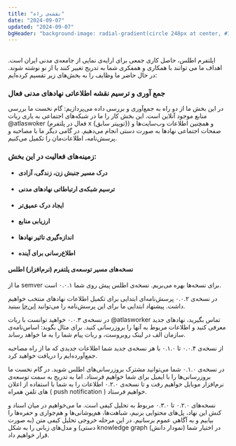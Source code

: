 ```yaml
---
title: "نقشه‌ی راه"
date: "2024-09-07"
updated: "2024-09-07"
bgHeader: "background-image: radial-gradient(circle 248px at center, #16d9e3 0%, #30c7ec 47%, #46aef7 100%)"
---
```

##

اپلتفرم اطلس، حاصل کاری جمعی برای ارایه‌ی نمایی از جامعه‌ی مدنی ایران است. اهداف ما می توانند با همکاری و همفکری شما به تدریج تغییر کنند یا از نو نوشته شوند. در حال حاضر ما وظایف را به بخش‌های زیر تقسیم کرده‌ایم:

### جمع آوری و ترسیم نقشه‌ اطلاعاتی نهادهای مدنی فعال
در این بخش ما از دو راه به جمع‌آوری و بررسی داده می‌پردازیم: گام نخست ما بررسی منابع موجود آنلاین است. این بخش کار را ما در شبکه‌های اجتماعی به یاری ربات @atlaswoker (فعال در پلتفرم x {توییتر سابق}) و همچنین اطلاعات وب‌سایت‌ها و صفحات اجتماعی نهادها به صورت دستی انجام می‌دهیم. در گامی دیگر ما با مصاحبه و پرسش‌نامه، اطلاعات‌مان را تکمیل می‌کنیم. 

### زمینه‌های فعالیت در این بخش:

 - #### درک مسیر جنبش زن، زندگی، آزادی
 - #### ترسیم شبکه‌ی ارتباطاتی نهادهای مدنی
 - #### ایجاد درک عمیق‌تر
 - #### ارزیابی منابع
 - #### اندازه‌گیری تاثیر نهادها
 - #### اطلاع‌رسانی برای آینده
   
#### نسخه‌های مسیر توسعه‌ی پلتفرم (نرم‌افزار) اطلس
ما از semver برای نسخه‌ها بهره می‌بریم. نسخه‌ی اطلس پیش روی شما ۰.۰.۱ است.

در نسخه‌ی ۰.۰.۲ پرسش‌نامه‌‌ای ابتدایی برای تکمیل اطلاعات نهادهای منتخب خواهیم داشت. پیشنهاد ابتدایی ما برای این پرسش‌نامه را می‌توانید [این‌جا]() ببینید.  
  
در نسخه‌ی ۰.۰.۳ خواهید توانست با ربات @atlasworker تماس بگیرید، نهادهای جدید معرفی کنید و اطلاعات مربوط به آنها را بروزرسانی کنید. برای مثال بگوید: اساس‌نامه‌ی سازمان الف در لینک روبروست، و ربات پیام شما را به ما خواهد رساند.

از نسخه‌ی ۰.۰.۴ تا ۰.۱.۰ با هر نسخه‌ی جدید شما اطلاعات جدیدی که ما از راه مصاحبه جمع‌آورده‌ایم را دریافت خواهید کرد.

در نسخه‌ی ۰.۱.۰ شما می‌توانید مشترک بروزرسانی‌های اطلس شوید. در گام نخست ما بروزرسانی‌ها را با ایمیل برای شما خواهیم فرستاد. اما به تدریج به سمت توسعه‌ی نرم‌افزار موبایل خواهیم رفت و تا نسخه‌ی ۰.۲.۰ اطلاعات را به شما با استفاده از اعلان های تلفن همراه ( push notification ) خواهیم فرستاد.

نسخه‌‌های ۰.۲.۰ تا ۰.۳.۰ مربوط به تحلیل کیفی است. ما می‌خواهیم در میان اسناد و کنش این نهاد، پل‌های محتوایی بزنیم، شباهت‌ها، هم‌پوشانی‌ها و هم‌جواری و حفره‌ها را بیابیم و به آگاهی عموم برسانیم. در این مرحله خروجی تحلیل کیفی متن (به صورت دستی) و مدل‌های زبانی را به شکل knowledge graph (نمودار دانش) در اختیار شما قرار خواهیم داد.

